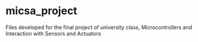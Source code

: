 # micsa_project
Files developed for the final project of university class, Microcontrollers and Interaction with Sensors and Actuators
